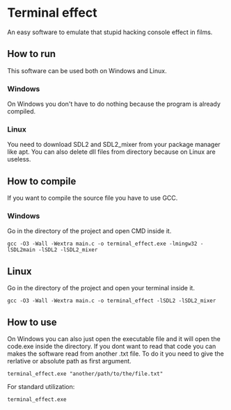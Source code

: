 # Terminal effect
An easy software to emulate that stupid hacking console effect in films.

## How to run
This software can be used both on Windows and Linux.

### Windows
On Windows you don't have to do nothing because the program is already compiled.

### Linux
You need to download SDL2 and SDL2_mixer from your package manager like apt.
You can also delete dll files from directory because on Linux are useless.

## How to compile
If you want to compile the source file you have to use GCC.

### Windows
Go in the directory of the project and open CMD inside it.
```
gcc -O3 -Wall -Wextra main.c -o terminal_effect.exe -lmingw32 -lSDL2main -lSDL2 -lSDL2_mixer
```

## Linux
Go in the directory of the project and open your terminal inside it.
```
gcc -O3 -Wall -Wextra main.c -o terminal_effect -lSDL2 -lSDL2_mixer
```
## How to use
On Windows you can also just open the executable file and it will open the code.exe inside the directory.
If you dont want to read that code you can makes the software read from another .txt file.
To do it you need to give the rerlative or absolute path as first argument.

```
terminal_effect.exe "another/path/to/the/file.txt"
```
For standard utilization:
```
terminal_effect.exe
```

